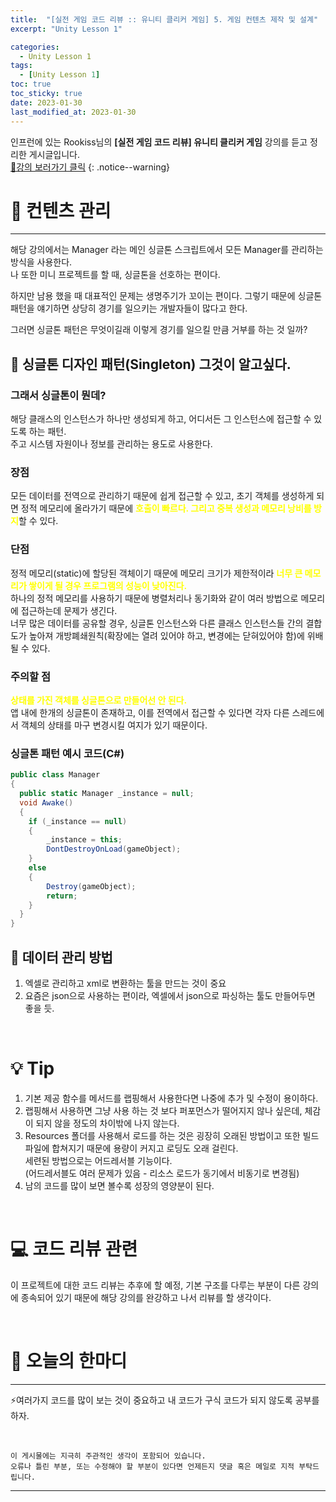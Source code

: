```yaml
---
title:  "[실전 게임 코드 리뷰 :: 유니티 클리커 게임] 5. 게임 컨텐츠 제작 및 설계"
excerpt: "Unity Lesson 1"

categories:
  - Unity Lesson 1
tags:
  - [Unity Lesson 1]
toc: true
toc_sticky: true
date: 2023-01-30
last_modified_at: 2023-01-30
---
```


인프런에 있는 Rookiss님의 **[실전 게임 코드 리뷰] 유니티 클리커 게임** 강의를 듣고 정리한 게시글입니다.
<br>
[🔔강의 보러가기 클릭](https://www.inflearn.com/course/%EC%8B%A4%EC%A0%84%EA%B2%8C%EC%9E%84-%EC%BD%94%EB%93%9C%EB%A6%AC%EB%B7%B0-%EC%9C%A0%EB%8B%88%ED%8B%B0-%ED%81%B4%EB%A6%AC%EC%BB%A4)
{: .notice--warning}

# 📕 컨텐츠 관리
<hr style="width:100%" />
  
  해당 강의에서는 Manager 라는 메인 싱글톤 스크립트에서 모든 Manager를 관리하는 방식을 사용한다.  
  나 또한 미니 프로젝트를 할 때, 싱글톤을 선호하는 편이다.  

  하지만 남용 했을 때 대표적인 문제는 생명주기가 꼬이는 편이다. 
  그렇기 때문에 싱글톤 패턴을 얘기하면 상당히 경기를 일으키는 개발자들이 많다고 한다.  
  
  그러면 싱글톤 패턴은 무엇이길래 이렇게 경기를 일으킬 만큼 거부를 하는 것 일까?

## 📑 싱글톤 디자인 패턴(Singleton) 그것이 알고싶다.

### 그래서 싱글톤이 뭔데?
  해당 클래스의 인스턴스가 하나만 생성되게 하고, 어디서든 그 인스턴스에 접근할 수 있도록 하는 패턴.  
  주고 시스템 자원이나 정보를 관리하는 용도로 사용한다.

### 장점  
  모든 데이터를 전역으로 관리하기 때문에 쉽게 접근할 수 있고, 초기 객체를 생성하게 되면 정적 메모리에 올라가기 때문에 <strong style="color:Yellow">호출이 빠르다. 그리고 중복 생성과 메모리 낭비를 방지</strong>할 수 있다.

### 단점  
  정적 메모리(static)에 할당된 객체이기 때문에 메모리 크기가 제한적이라 <strong style="color:Yellow">너무 큰 메모리가 쌓이게 될 경우 프로그램의 성능이 낮아진다.</strong>  
  하나의 정적 메모리를 사용하기 때문에 병렬처리나 동기화와 같이 여러 방법으로 메모리에 접근하는데 문제가 생긴다.  
  너무 많은 데이터를 공유할 경우, 싱글톤 인스턴스와 다른 클래스 인스턴스들 간의 결합도가 높아져 개방폐쇄원칙(확장에는 열려 있어야 하고, 변경에는 닫혀있어야 함)에 위배될 수 있다.
  
### 주의할 점  
  <strong style="color:Yellow">상태를 가진 객체를 싱글톤으로 만들어선 안 된다.</strong>   
  앱 내에 한개의 싱글톤이 존재하고, 이를 전역에서 접근할 수 있다면 각자 다른 스레드에서 객체의 상태를 마구 변경시킬 여지가 있기 때문이다.

### 싱글톤 패턴 예시 코드(C#)

```csharp
public class Manager
{
  public static Manager _instance = null;
  void Awake()
  {
    if (_instance == null)
    {
        _instance = this;
        DontDestroyOnLoad(gameObject);
    }
    else
    {
        Destroy(gameObject);
        return;
    }
  }
}
```
## 📑 데이터 관리 방법
  1. 엑셀로 관리하고 xml로 변환하는 툴을 만드는 것이 중요
  2. 요즘은 json으로 사용하는 편이라, 엑셀에서 json으로 파싱하는 툴도 만들어두면 좋을 듯.

<br>

# 💡 Tip

  1. 기본 제공 함수를 메서드를 랩핑해서 사용한다면 나중에 추가 및 수정이 용이하다.
  2. 랩핑해서 사용하면 그냥 사용 하는 것 보다 퍼포먼스가 떨어지지 않나 싶은데, 체감이 되지 않을 정도의 차이밖에 나지 않는다.    
  3. Resources 폴더를 사용해서 로드를 하는 것은 굉장히 오래된 방법이고 또한 빌드 파일에 합쳐지기 때문에 용량이 커지고 로딩도 오래 걸린다.  
  세련된 방법으로는 어드레서블 기능이다.  
  (어드레서블도 여러 문제가 있음 - 리소스 로드가 동기에서 비동기로 변경됨)  
  4. 남의 코드를 많이 보면 볼수록 성장의 영양분이 된다.

<br>

# 💻 코드 리뷰 관련

이 프로젝트에 대한 코드 리뷰는 추후에 할 예정, 기본 구조를 다루는 부분이 다른 강의에 종속되어 있기 때문에 해당 강의를 완강하고 나서 리뷰를 할 생각이다. 

<br>

# 📢 오늘의 한마디
<hr style="width:100%" />

  ⚡여러가지 코드를 많이 보는 것이 중요하고 내 코드가 구식 코드가 되지 않도록 공부를 하자.

<br>

    이 게시물에는 지극히 주관적인 생각이 포함되어 있습니다. 
    오류나 틀린 부분, 또는 수정해야 할 부분이 있다면 언제든지 댓글 혹은 메일로 지적 부탁드립니다.
    
<hr>

